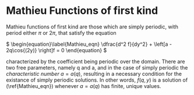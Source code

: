 # Mathieu Functions of first kind

Mathieu functions of first kind are those which are simply periodic, with period either $\pi$ or $2\pi$, that satisfy the equation

$
\begin{equation}\label{Mathieu_eqn}
\dfrac{d^2 f}{dy^2} + \left[a - 2q\cos{(2y)} \right]f = 0
\end{equation}
$

characterized by the coefficient being periodic over the domain. There are two
free parameters, namely q and a, and in the case of simply periodic the *characteristic number* $a = a(q)$, resulting in a necessary condition for the existance of simply periodic solutions. In other words, $f(q, y)$ is a solution of (\ref{Mathieu_eqn}) whenever $a=a(q)$ has finite, unique values. 